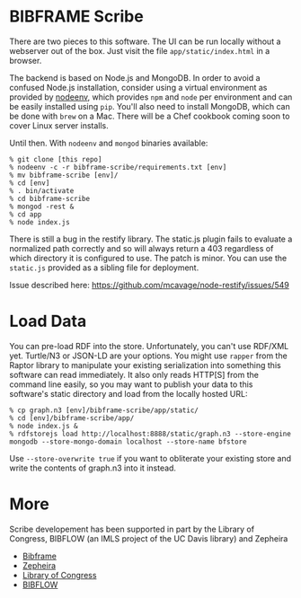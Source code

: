 BIBFRAME Scribe
===============

There are two pieces to this software.  The UI can be run locally without
a webserver out of the box.  Just visit the file `app/static/index.html`
in a browser.

The backend is based on Node.js and MongoDB.  In order to avoid a confused
Node.js installation, consider using a virtual environment as provided by
[nodeenv](https://github.com/ekalinin/nodeenv), which provides `npm` and `node`
per environment and can be easily installed using `pip`.  You'll also need
to install MongoDB, which can be done with `brew` on a Mac.  There will
be a Chef cookbook coming soon to cover Linux server installs.

Until then.  With `nodeenv` and `mongod` binaries available:

```
% git clone [this repo]
% nodeenv -c -r bibframe-scribe/requirements.txt [env]
% mv bibframe-scribe [env]/
% cd [env]
% . bin/activate
% cd bibframe-scribe
% mongod -rest &
% cd app
% node index.js
```

There is still a bug in the restify library.  The static.js plugin fails to
evaluate a normalized path correctly and so will always return a 403
regardless of which directory it is configured to use.  The patch is minor.
You can use the `static.js` provided as a sibling file for deployment.

Issue described here: https://github.com/mcavage/node-restify/issues/549

Load Data
=========

You can pre-load RDF into the store.  Unfortunately, you can't use RDF/XML
yet.  Turtle/N3 or JSON-LD are your options.  You might use `rapper` from the
Raptor library to manipulate your existing serialization into something
this software can read immediately.  It also only reads HTTP[S] from the
command line easily, so you may want to publish your data to this software's
static directory and load from the locally hosted URL:

```
% cp graph.n3 [env]/bibframe-scribe/app/static/
% cd [env]/bibframe-scribe/app/
% node index.js &
% rdfstorejs load http://localhost:8888/static/graph.n3 --store-engine mongodb --store-mongo-domain localhost --store-name bfstore
```

Use `--store-overwrite true` if you want to obliterate your existing store
and write the contents of graph.n3 into it instead.

More
====

Scribe developement has been supported in part by the Library of Congress, BIBFLOW (an IMLS project of the UC Davis library) and Zepheira

* [Bibframe](http://bibframe.org/)
* [Zepheira](http://zepheira.com/)
* [Library of Congress](http://loc.gov/)
* [BIBFLOW](http://www.lib.ucdavis.edu/bibflow/)


